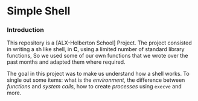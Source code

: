 # Simple Shell

### Introduction
This repository is a [ALX-Holberton School] Project. The project consisted in writing a sh like shell, in **C**, using a limited number of standard library functions, So we used some of our own functions that we wrote over the past months and adapted them where required.

The goal in this project was to make us understand how a shell works. To single out some items: what is the *environment*, the difference between *functions* and *system calls*, how to create *processes* using `execve` and more.
